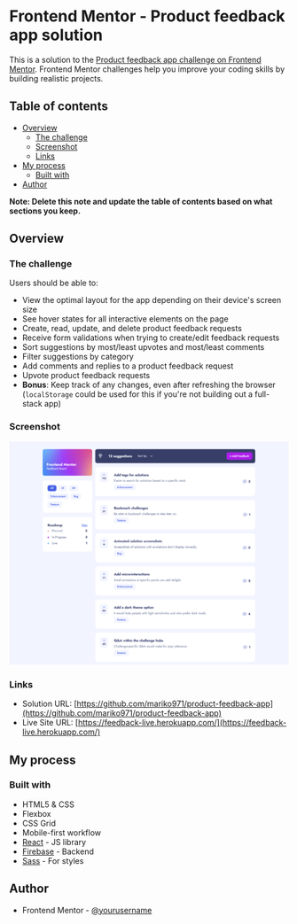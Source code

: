 # Frontend Mentor - Product feedback app solution

This is a solution to the [Product feedback app challenge on Frontend Mentor](https://www.frontendmentor.io/challenges/product-feedback-app-wbvUYqjR6). Frontend Mentor challenges help you improve your coding skills by building realistic projects.

## Table of contents

- [Overview](#overview)
  - [The challenge](#the-challenge)
  - [Screenshot](#screenshot)
  - [Links](#links)
- [My process](#my-process)
  - [Built with](#built-with)
- [Author](#author)

**Note: Delete this note and update the table of contents based on what sections you keep.**

## Overview

### The challenge

Users should be able to:

- View the optimal layout for the app depending on their device's screen size
- See hover states for all interactive elements on the page
- Create, read, update, and delete product feedback requests
- Receive form validations when trying to create/edit feedback requests
- Sort suggestions by most/least upvotes and most/least comments
- Filter suggestions by category
- Add comments and replies to a product feedback request
- Upvote product feedback requests
- **Bonus**: Keep track of any changes, even after refreshing the browser (`localStorage` could be used for this if you're not building out a full-stack app)

### Screenshot

![](./src/assets/product-feedback-app-screenshot.png)



### Links

- Solution URL: [https://github.com/mariko971/product-feedback-app](https://github.com/mariko971/product-feedback-app)
- Live Site URL: [https://feedback-live.herokuapp.com/](https://feedback-live.herokuapp.com/)

## My process

### Built with

- HTML5 & CSS
- Flexbox
- CSS Grid
- Mobile-first workflow
- [React](https://reactjs.org/) - JS library
- [Firebase](https://firebase.google.com/) - Backend
- [Sass](https://sass-lang.com/) - For styles


## Author

- Frontend Mentor - [@yourusername](https://www.frontendmentor.io/profile/mariko971)

